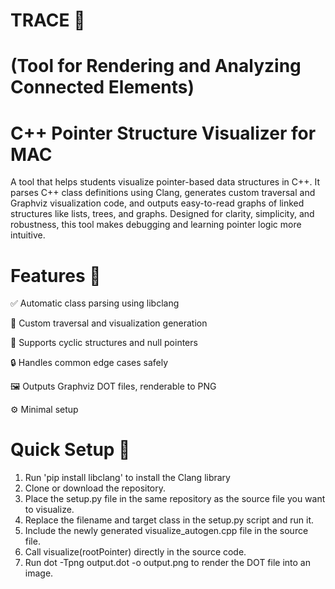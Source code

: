 #  TRACE 🎯 
# (Tool for Rendering and Analyzing Connected Elements)
# C++ Pointer Structure Visualizer for MAC
A tool that helps students visualize pointer-based data structures in C++. It parses C++ class definitions using Clang, generates custom traversal and Graphviz visualization code, and outputs easy-to-read graphs of linked structures like lists, trees, and graphs. Designed for clarity, simplicity, and robustness, this tool makes debugging and learning pointer logic more intuitive.

# Features 🎯

✅ Automatic class parsing using libclang

🧠 Custom traversal and visualization generation

🔁 Supports cyclic structures and null pointers

🔒 Handles common edge cases safely

🖼️ Outputs Graphviz DOT files, renderable to PNG

⚙️ Minimal setup

# Quick Setup 🚀
1. Run 'pip install libclang' to install the Clang library
2. Clone or download the repository.
3. Place the setup.py file in the same repository as the source file you want to visualize.
4. Replace the filename and target class in the setup.py script and run it.
5. Include the newly generated visualize_autogen.cpp file in the source file.
6. Call visualize(rootPointer) directly in the source code.
7. Run dot -Tpng output.dot -o output.png to render the DOT file into an image.
